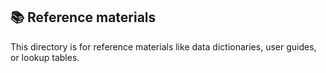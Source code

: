 ## 📚 Reference materials

This directory is for reference materials like data dictionaries, user guides, or lookup tables.